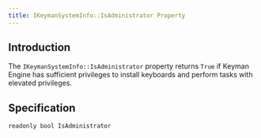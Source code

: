 ```yaml
---
title: IKeymanSystemInfo::IsAdministrator Property
---
```


## Introduction

The `IKeymanSystemInfo::IsAdministrator` property returns `True` if
Keyman Engine has sufficient privileges to install keyboards and perform
tasks with elevated privileges.

## Specification

``` clike
readonly bool IsAdministrator
```
